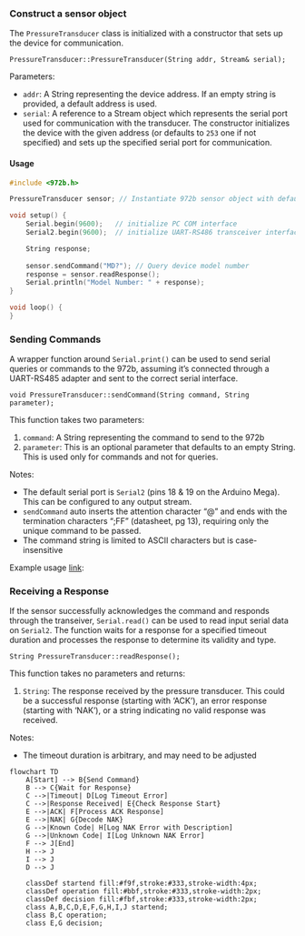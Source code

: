 ### Construct a sensor object
The `PressureTransducer` class is initialized with a constructor that sets up the device for communication.

`PressureTransducer::PressureTransducer(String addr, Stream& serial);`

Parameters:
 - `addr`: A String representing the device address. If an empty string is provided, a default address is used.
 - `serial`: A reference to a Stream object which represents the serial port used for communication with the transducer. 
The constructor initializes the device with the given address (or defaults to `253` one if not specified) and sets up the specified serial port for communication.

#### Usage
```c
#include <972b.h>

PressureTransducer sensor; // Instantiate 972b sensor object with default address "253"

void setup() {
    Serial.begin(9600);   // initialize PC COM interface
    Serial2.begin(9600);  // initialize UART-RS486 transceiver interface

    String response;
    
    sensor.sendCommand("MD?"); // Query device model number
    response = sensor.readResponse();
    Serial.println("Model Number: " + response);
}

void loop() {
}
```
### Sending Commands
A wrapper function around `Serial.print()` can be used to send serial queries or commands to the 972b, assuming it’s connected through a UART-RS485 adapter and sent to the correct serial interface.

`void PressureTransducer::sendCommand(String command, String parameter);`

This function takes two parameters:
1. `command`: A String representing the command to send to the 972b
2. `parameter`: This is an optional parameter that defaults to an empty String. This is used only for commands and not for queries.

Notes:
 - The default serial port is `Serial2` (pins 18 & 19 on the Arduino Mega). This can be configured to any output stream.
 - `sendCommand` auto inserts the attention character “@” and ends with the termination characters “;FF” (datasheet, pg 13), requiring only the unique command to be passed.
 - The command string is limited to ASCII characters but is case-insensitive

Example usage [link](https://github.com/mslaffin/972b/blob/main/examples/querying/972b_model_number_query/972b_model_number_query.ino):


### Receiving a Response
If the sensor successfully acknowledges the command and responds through the transeiver, `Serial.read()` can be used to read input serial data on `Serial2`. The function waits for a response for a specified timeout duration and processes the response to determine its validity and type.

`String PressureTransducer::readResponse();`

This function takes no parameters and returns: 
1. `String`: The response received by the pressure transducer. This could be a successful response (starting with ‘ACK’), an error response (starting with ‘NAK’), or a string indicating no valid response was received.

Notes: 
 - The timeout duration is arbitrary, and may need to be adjusted 

```mermaid
flowchart TD
    A[Start] --> B{Send Command}
    B --> C{Wait for Response}
    C -->|Timeout| D[Log Timeout Error]
    C -->|Response Received| E{Check Response Start}
    E -->|ACK| F[Process ACK Response]
    E -->|NAK| G{Decode NAK}
    G -->|Known Code| H[Log NAK Error with Description]
    G -->|Unknown Code| I[Log Unknown NAK Error]
    F --> J[End]
    H --> J
    I --> J
    D --> J

    classDef startend fill:#f9f,stroke:#333,stroke-width:4px;
    classDef operation fill:#bbf,stroke:#333,stroke-width:2px;
    classDef decision fill:#fbf,stroke:#333,stroke-width:2px;
    class A,B,C,D,E,F,G,H,I,J startend;
    class B,C operation;
    class E,G decision;
```
